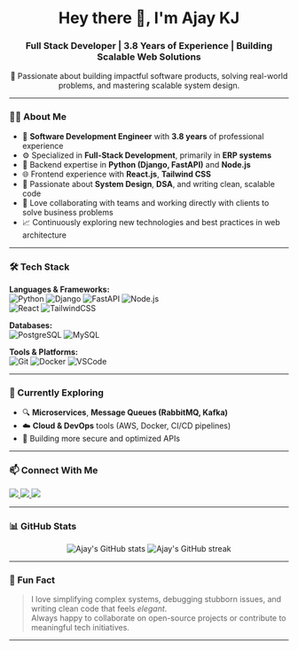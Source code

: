 <h1 align="center">Hey there 👋, I'm Ajay KJ</h1>
<h3 align="center">Full Stack Developer | 3.8 Years of Experience | Building Scalable Web Solutions</h3>

<p align="center">
🚀 Passionate about building impactful software products, solving real-world problems, and mastering scalable system design.
</p>

---

### 👨‍💻 About Me

- 💼 **Software Development Engineer** with **3.8 years** of professional experience
- ⚙️ Specialized in **Full-Stack Development**, primarily in **ERP systems**
- 🔧 Backend expertise in **Python (Django, FastAPI)** and **Node.js**
- 🌐 Frontend experience with **React.js**, **Tailwind CSS**
- 🧠 Passionate about **System Design**, **DSA**, and writing clean, scalable code
- 🤝 Love collaborating with teams and working directly with clients to solve business problems
- 📈 Continuously exploring new technologies and best practices in web architecture

---

### 🛠️ Tech Stack

**Languages & Frameworks:**  
![Python](https://img.shields.io/badge/Python-3776AB?style=for-the-badge&logo=python&logoColor=white)
![Django](https://img.shields.io/badge/Django-092E20?style=for-the-badge&logo=django&logoColor=white)
![FastAPI](https://img.shields.io/badge/FastAPI-005571?style=for-the-badge&logo=fastapi)
![Node.js](https://img.shields.io/badge/Node.js-339933?style=for-the-badge&logo=node.js&logoColor=white)  
![React](https://img.shields.io/badge/React-20232A?style=for-the-badge&logo=react&logoColor=61DAFB)
![TailwindCSS](https://img.shields.io/badge/Tailwind_CSS-38B2AC?style=for-the-badge&logo=tailwind-css&logoColor=white)

**Databases:**  
![PostgreSQL](https://img.shields.io/badge/PostgreSQL-316192?style=for-the-badge&logo=postgresql&logoColor=white)
![MySQL](https://img.shields.io/badge/MySQL-4479A1?style=for-the-badge&logo=mysql&logoColor=white)

**Tools & Platforms:**  
![Git](https://img.shields.io/badge/Git-F05032?style=for-the-badge&logo=git&logoColor=white)
![Docker](https://img.shields.io/badge/Docker-2496ED?style=for-the-badge&logo=docker&logoColor=white)
![VSCode](https://img.shields.io/badge/VS%20Code-007ACC?style=for-the-badge&logo=visual-studio-code&logoColor=white)

---

### 🌱 Currently Exploring

- 🔍 **Microservices**, **Message Queues (RabbitMQ, Kafka)**
- ☁️ **Cloud & DevOps** tools (AWS, Docker, CI/CD pipelines)
- 🔐 Building more secure and optimized APIs

---

### 📫 Connect With Me

<p align="left">
  <a href="https://www.linkedin.com/in/ajay-kj-322b6221b/" target="blank">
    <img src="https://img.shields.io/badge/LinkedIn-blue?style=for-the-badge&logo=linkedin&logoColor=white" />
  </a>
  <a href="https://stackoverflow.com/users/19651832/ajay" target="blank">
    <img src="https://img.shields.io/badge/StackOverflow-FE7A16?style=for-the-badge&logo=stack-overflow&logoColor=white" />
  </a>
  <a href="mailto:ajaykj684@gmail.com">
    <img src="https://img.shields.io/badge/Gmail-D14836?style=for-the-badge&logo=gmail&logoColor=white" />
  </a>
</p>

---

### 📊 GitHub Stats

<p align="center">
  <img src="https://github-readme-stats.vercel.app/api?username=ajaykj684&show_icons=true&theme=radical" alt="Ajay's GitHub stats" />
  <img src="https://github-readme-streak-stats.herokuapp.com/?user=ajaykj684&theme=radical" alt="Ajay's GitHub streak" />
</p>

---

### 🧠 Fun Fact

> I love simplifying complex systems, debugging stubborn issues, and writing clean code that feels *elegant*.  
> Always happy to collaborate on open-source projects or contribute to meaningful tech initiatives.

---

